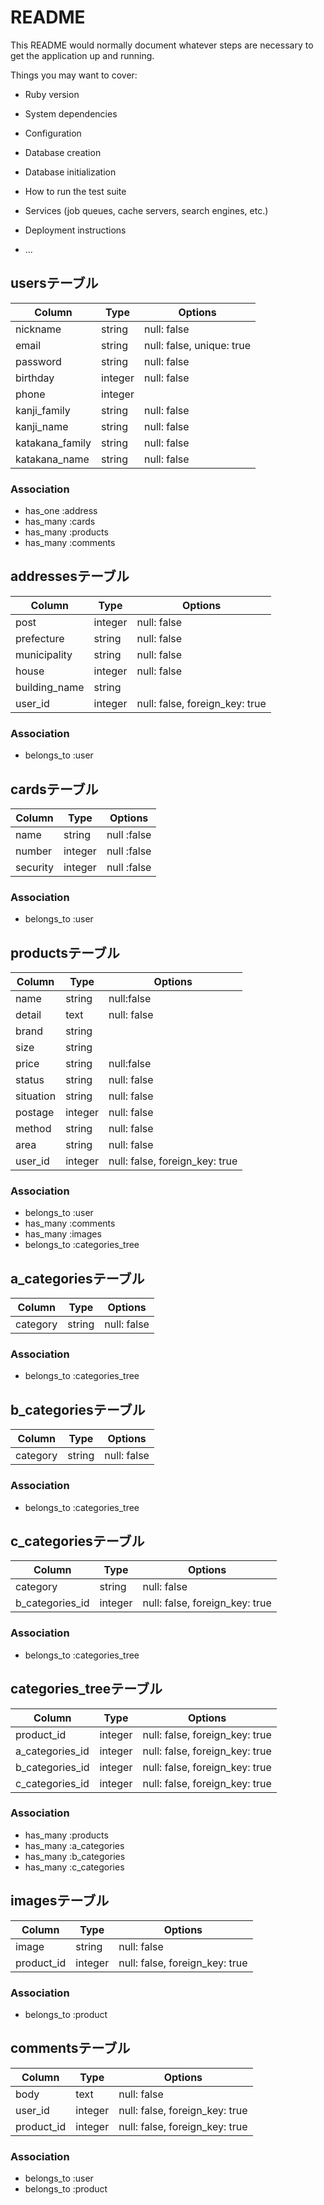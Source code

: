 # README

This README would normally document whatever steps are necessary to get the
application up and running.

Things you may want to cover:

* Ruby version

* System dependencies

* Configuration

* Database creation

* Database initialization

* How to run the test suite

* Services (job queues, cache servers, search engines, etc.)

* Deployment instructions

* ...

## usersテーブル
|Column|Type|Options|
|------|----|-------|
|nickname|string|null: false|
|email|string|null: false, unique: true|
|password|string|null: false|
|birthday|integer|null: false|
|phone|integer||
|kanji_family|string|null: false|
|kanji_name|string|null: false|
|katakana_family|string|null: false|
|katakana_name|string|null: false|
### Association
- has_one :address
- has_many :cards
- has_many :products
- has_many :comments
## addressesテーブル
|Column|Type|Options|
|------|----|-------|
|post|integer|null: false|
|prefecture|string|null: false|
|municipality|string|null: false|
|house|integer|null: false|
|building_name|string||
|user_id|integer|null: false, foreign_key: true|
### Association
- belongs_to :user
## cardsテーブル
|Column|Type|Options|
|------|----|-------|
|name|string|null :false|
|number|integer|null :false|
|security|integer|null :false|
### Association
- belongs_to :user
## productsテーブル
|Column|Type|Options|
|------|----|-------|
|name|string|null:false|
|detail|text|null: false|
|brand|string||
|size|string||
|price|string|null:false|
|status|string|null: false|
|situation|string|null: false|
|postage|integer|null: false|
|method|string|null: false|
|area|string|null: false|
|user_id|integer|null: false, foreign_key: true|
### Association
- belongs_to :user
- has_many :comments
- has_many :images
- belongs_to :categories_tree
## a_categoriesテーブル
|Column|Type|Options|
|------|----|-------|
|category|string|null: false|
### Association
- belongs_to :categories_tree
## b_categoriesテーブル
|Column|Type|Options|
|------|----|-------|
|category|string|null: false|
### Association
- belongs_to :categories_tree
## c_categoriesテーブル
|Column|Type|Options|
|------|----|-------|
|category|string|null: false|
|b_categories_id|integer|null: false, foreign_key: true|
### Association
- belongs_to :categories_tree
## categories_treeテーブル
|Column|Type|Options|
|------|----|-------|
|product_id|integer|null: false, foreign_key: true|
|a_categories_id|integer|null: false, foreign_key: true|
|b_categories_id|integer|null: false, foreign_key: true|
|c_categories_id|integer|null: false, foreign_key: true|
### Association
- has_many :products
- has_many :a_categories
- has_many :b_categories
- has_many :c_categories
## imagesテーブル
|Column|Type|Options|
|------|----|-------|
|image|string|null: false|
|product_id|integer|null: false, foreign_key: true|
### Association
- belongs_to :product
## commentsテーブル
|Column|Type|Options|
|------|----|-------|
|body|text|null: false|
|user_id|integer|null: false, foreign_key: true|
|product_id|integer|null: false, foreign_key: true|
### Association
- belongs_to :user
- belongs_to :product